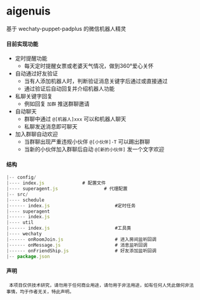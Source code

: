 # aigenuis

基于 wechaty-puppet-padplus 的微信机器人精灵


#### 目前实现功能
- 定时提醒功能
  - 每天定时提醒女票或老婆天气情况，做到360°爱心关怀
- 自动通过好友验证
  - 当有人添加机器人时，判断验证消息关键字后通过或直接通过
  - 通过验证后自动回复并介绍机器人功能
- 私聊关键字回复
  - 例如回复 `加群` 推送群聊邀请
- 自动聊天
  - 群聊中通过 `@[机器人]xxx` 可以和机器人聊天
  - 私聊发送消息即可聊天
- 加入群聊自动欢迎
  - 当群聊出现严重违规小伙伴 `@[小伙伴]-T` 可以踢出群聊
  - 当新的小伙伴加入群聊后自动 `@[新的小伙伴]` 发一个文字欢迎



#### 结构

```js
|-- config/ 
|---- index.js				# 配置文件
|---- superagent.js	                # 代理配置
|-- src/
|---- schedule
|------ index.js                        #定时任务
|---- superagent
|------ index.js
|---- util       
|------ index.js                        #工具类   
|---- wechaty               	  
|------ onRoomJoin.js 	                # 进入房间监听回调
|------ onMessage.js		            # 消息监听回调
|------ onFriendShip.js	                # 好友添加监听回调
|-- package.json
```

#### 声明
     
     本项目仅供技术研究，请勿用于任何商业用途，请勿用于非法用途，如有任何人凭此做何非法事情，均于作者无关，特此声明。